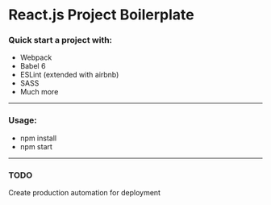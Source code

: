 # React.js Project Boilerplate
 
### Quick start a project with:
* Webpack
* Babel 6
* ESLint (extended with airbnb)
* SASS
* Much more

___
### Usage:
* npm install
* npm start

___
### TODO
Create production automation for deployment
